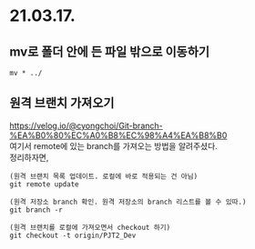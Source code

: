# 21.03.17.
## mv로 폴더 안에 든 파일 밖으로 이동하기
```
mv * ../
```

## 원격 브랜치 가져오기
https://velog.io/@cyongchoi/Git-branch-%EA%B0%80%EC%A0%B8%EC%98%A4%EA%B8%B0   
여기서 remote에 있는 branch를 가져오는 방법을 알려주셨다.   
정리하자면,
```
(원격 브랜치 목록 업데이트. 로컬에 바로 적용되는 건 아님)
git remote update

(원격 저장소 branch 확인. 원격 저장소의 branch 리스트를 볼 수 있따.)
git branch -r

(원격 브랜치를 로컬에 가져오면서 checkout 하기)
git checkout -t origin/PJT2_Dev
```

